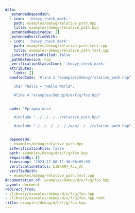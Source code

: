 ```yaml
---
data:
  _extendedDependsOn:
  - icon: ':heavy_check_mark:'
    path: examples/debug/relative_path.hpp
    title: examples/debug/relative_path.hpp
  _extendedRequiredBy: []
  _extendedVerifiedWith:
  - icon: ':heavy_check_mark:'
    path: examples/debug/relative_path.test.cpp
    title: examples/debug/relative_path.test.cpp
  _isVerificationFailed: false
  _pathExtension: hpp
  _verificationStatusIcon: ':heavy_check_mark:'
  attributes:
    links: []
  bundledCode: '#line 2 "examples/debug/relative_path.hpp"

    char *hello = "Hello World";

    #line 4 "examples/debug/d/e/f/g/foo.hpp"

    '
  code: '#pragma once

    #include "../../../../relative_path.hpp"

    #include "./../../../.././a/b/../../relative_path.hpp"

    '
  dependsOn:
  - examples/debug/relative_path.hpp
  isVerificationFile: false
  path: examples/debug/d/e/f/g/foo.hpp
  requiredBy: []
  timestamp: '2023-12-08 11:36:08+09:00'
  verificationStatus: LIBRARY_ALL_AC
  verifiedWith:
  - examples/debug/relative_path.test.cpp
documentation_of: examples/debug/d/e/f/g/foo.hpp
layout: document
redirect_from:
- /library/examples/debug/d/e/f/g/foo.hpp
- /library/examples/debug/d/e/f/g/foo.hpp.html
title: examples/debug/d/e/f/g/foo.hpp
---
```


